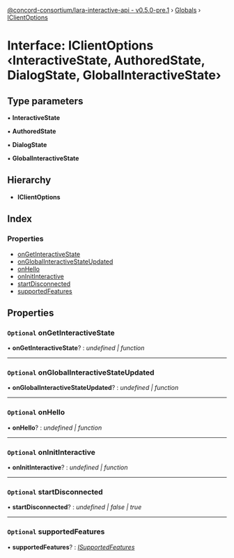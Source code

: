 [@concord-consortium/lara-interactive-api - v0.5.0-pre.1](../README.md) › [Globals](../globals.md) › [IClientOptions](iclientoptions.md)

# Interface: IClientOptions ‹**InteractiveState, AuthoredState, DialogState, GlobalInteractiveState**›

## Type parameters

▪ **InteractiveState**

▪ **AuthoredState**

▪ **DialogState**

▪ **GlobalInteractiveState**

## Hierarchy

* **IClientOptions**

## Index

### Properties

* [onGetInteractiveState](iclientoptions.md#optional-ongetinteractivestate)
* [onGlobalInteractiveStateUpdated](iclientoptions.md#optional-onglobalinteractivestateupdated)
* [onHello](iclientoptions.md#optional-onhello)
* [onInitInteractive](iclientoptions.md#optional-oninitinteractive)
* [startDisconnected](iclientoptions.md#optional-startdisconnected)
* [supportedFeatures](iclientoptions.md#optional-supportedfeatures)

## Properties

### `Optional` onGetInteractiveState

• **onGetInteractiveState**? : *undefined | function*

___

### `Optional` onGlobalInteractiveStateUpdated

• **onGlobalInteractiveStateUpdated**? : *undefined | function*

___

### `Optional` onHello

• **onHello**? : *undefined | function*

___

### `Optional` onInitInteractive

• **onInitInteractive**? : *undefined | function*

___

### `Optional` startDisconnected

• **startDisconnected**? : *undefined | false | true*

___

### `Optional` supportedFeatures

• **supportedFeatures**? : *[ISupportedFeatures](isupportedfeatures.md)*
